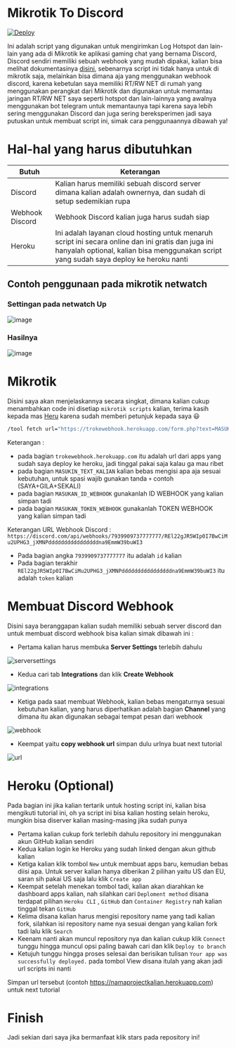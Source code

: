 # Mikrotik To Discord
[![Deploy](https://www.herokucdn.com/deploy/button.svg)](https://heroku.com/deploy?template=https://github.com/troke12/MikrotikToDiscord)

Ini adalah script yang digunakan untuk mengirimkan Log Hotspot dan lain-lain yang ada di Mikrotik ke aplikasi gaming chat yang bernama Discord, Discord sendiri memiliki sebuah webhook yang mudah dipakai, kalian bisa melihat dokumentasinya [disini](https://discord.com/developers/docs/resources/webhook), sebenarnya script ini tidak hanya untuk di mikrotik saja, melainkan bisa dimana aja yang menggunakan webhook discord, karena kebetulan saya memiliki RT/RW NET di rumah yang menggunakan perangkat dari Mikrotik dan digunakan untuk memantau jaringan RT/RW NET saya seperti hotspot dan lain-lainnya yang awalnya menggunakan bot telegram untuk memantaunya tapi karena saya lebih sering menggunakan Discord dan juga sering bereksperimen jadi saya putuskan untuk membuat script ini, simak cara penggunaannya dibawah ya!

# Hal-hal yang harus dibutuhkan
| Butuh | Keterangan |
| --- | --- |
| Discord | Kalian harus memiliki sebuah discord server dimana kalian adalah ownernya, dan sudah di setup sedemikian rupa |
| Webhook Discord | Webhook Discord kalian juga harus sudah siap |
| Heroku | Ini adalah layanan cloud hosting untuk menaruh script ini secara online dan ini gratis dan juga ini hanyalah optional, kalian bisa menggunakan script yang sudah saya deploy ke heroku nanti |

## Contoh penggunaan pada mikrotik netwatch
### Settingan pada netwatch Up
![image](https://user-images.githubusercontent.com/10250068/112728650-4067a280-8f63-11eb-8945-da7d2cec3184.png)
### Hasilnya
![image](https://user-images.githubusercontent.com/10250068/112728601-10200400-8f63-11eb-95cd-1378b27458c0.png)

# Mikrotik
Disini saya akan menjelaskannya secara singkat, dimana kalian cukup menambahkan code ini disetiap `mikrotik scripts` kalian, terima kasih kepada mas [Heru](https://github.com/therusetiawan) karena sudah memberi petunjuk kepada saya :smiley:

```bash
/tool fetch url="https://trokewebhook.herokuapp.com/form.php?text=MASUKIN_TEXT_KALIAN&id=MASUKAN_ID_WEBHOOK&token=MASUKKAN_TOKEN_WEBHOOK" keep-result=no;
```
Keterangan :
- pada bagian `trokewebhook.herokuapp.com` itu adalah url dari apps yang sudah saya deploy ke heroku, jadi tinggal pakai saja kalau ga mau ribet
- pada bagian `MASUKIN_TEXT_KALIAN` kalian bebas mengisi apa aja sesuai kebutuhan, untuk spasi wajib gunakan tanda `+` contoh (SAYA+GILA+SEKALI)
- pada bagian `MASUKAN_ID_WEBHOOK` gunakanlah ID WEBHOOK yang kalian simpan tadi
- pada bagian `MASUKAN_TOKEN_WEBHOOK` gunakanlah TOKEN WEBHOOK yang kalian simpan tadi

Keterangan URL Webhook Discord :
`https://discord.com/api/webhooks/7939909737777777/REl22gJR5WIp0I7BwCiMu2UPHG3_jXMNPddddddddddddddddna9EmmW39buWI3`
- Pada bagian angka `7939909737777777` itu adalah `id` kalian
- Pada bagian terakhir `REl22gJR5WIp0I7BwCiMu2UPHG3_jXMNPddddddddddddddddna9EmmW39buWI3` itu adalah `token` kalian

# Membuat Discord Webhook
Disini saya beranggapan kalian sudah memiliki sebuah server discord dan untuk membuat discord webhook bisa kalian simak dibawah ini :

- Pertama kalian harus membuka **Server Settings** terlebih dahulu

![serversettings](https://cdn.discordapp.com/attachments/701452257102921738/825408588020842506/unknown.png)

- Kedua cari tab **Integrations** dan klik **Create Webhook**

![integrations](https://support.discord.com/hc/article_attachments/1500000463501/Screen_Shot_2020-12-15_at_4.41.53_PM.png)

- Ketiga pada saat membuat Webhook, kalian bebas mengaturnya sesuai kebutuhan kalian, yang harus diperhatikan adalah bagian **Channel** yang dimana itu akan digunakan sebagai tempat pesan dari webhook

![webhook](https://support.discord.com/hc/article_attachments/360101553853/Screen_Shot_2020-12-15_at_4.51.38_PM.png)

- Keempat yaitu **copy webhook url** simpan dulu urlnya buat next tutorial

![url](https://support.discord.com/hc/article_attachments/1500000455142/Screen_Shot_2020-12-15_at_4.45.52_PM.png)

# Heroku (Optional)
Pada bagian ini jika kalian tertarik untuk hosting script ini, kalian bisa mengikuti tutorial ini, oh ya script ini bisa kalian hosting selain heroku, mungkin bisa diserver kalian masing-masing jika sudah punya

- Pertama kalian cukup fork terlebih dahulu repository ini menggunakan akun GitHub kalian sendiri
- Kedua kalian login ke Heroku yang sudah linked dengan akun github kalian
- Ketiga kalian klik tombol `New` untuk membuat apps baru, kemudian bebas diisi apa. Untuk server kalian hanya diberikan 2 pilihan yaitu US dan EU, saran sih pakai US saja lalu klik `Create app`
- Keempat setelah menekan tombol tadi, kalian akan diarahkan ke dashboard apps kalian, nah silahkan cari `Deploment method` disana terdapat pilihan `Heroku CLI` , `GitHub` dan `Container Registry` nah kalian tinggal tekan `GitHub`
- Kelima disana kalian harus mengisi repository name yang tadi kalian fork, silahkan isi repository name nya sesuai dengan yang kalian fork tadi lalu klik `Search`
- Keenam nanti akan muncul repository nya dan kalian cukup klik `Connect` tunggu hingga muncul opsi paling bawah cari dan klik `Deploy to branch`
- Ketujuh tunggu hingga proses selesai dan berisikan tulisan `Your app was successfully deployed.` pada tombol View disana itulah yang akan jadi url scripts ini nanti

Simpan url tersebut (contoh https://namaprojectkalian.herokuapp.com) untuk next tutorial

# Finish
Jadi sekian dari saya jika bermanfaat klik stars pada repository ini!
